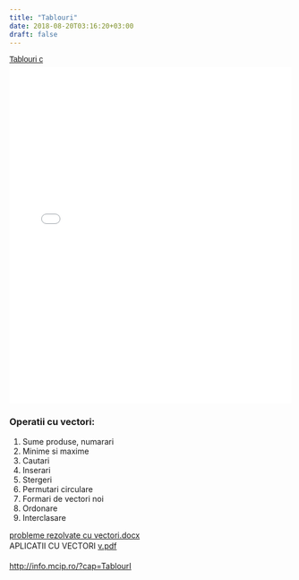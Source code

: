 ```yaml
---
title: "Tablouri"
date: 2018-08-20T03:16:20+03:00
draft: false
---
```


<html>
  <body>
    <div class="wiki" id="content_view" style="display: block;">
<p style="margin: 12px auto 6px auto; font-family: Helvetica,Arial,Sans-serif; font-style: normal; font-variant: normal; font-weight: normal; font-size: 14px; line-height: normal; font-size-adjust: none; font-stretch: normal; -x-system-font: none; display: block;"><a title="View Tablouri c on Scribd" href="http://www.scribd.com/doc/211505542/Tablouri-c" style="text-decoration: underline;" rel="nofollow">Tablouri c</a></p>
<iframe class="scribd_iframe_embed" src="//www.scribd.com/embeds/211505542/content?start_page=1&amp;view_mode=scroll&amp;show_recommendations=true" data-auto-height="false" data-aspect-ratio="undefined" scrolling="no" id="doc_27571" width="100%" height="600" frameborder="0" name="doc_27571"></iframe><br />
<h3 id="toc0"><a name="x--Operatii cu vectori:"></a><strong>Operatii cu vectori:</strong></h3>
 <ol><li>Sume produse, numarari</li><li>Minime si maxime</li><li>Cautari</li><li>Inserari</li><li>Stergeri</li><li>Permutari circulare</li><li>Formari de vectori noi</li><li>Ordonare</li><li>Interclasare</li></ol><a href="/files/probleme%20rezolvate%20cu%20vectori.docx">probleme rezolvate cu vectori.docx</a><br />
<span style="line-height: 1.5;">APLICATII CU VECTORI </span><a href="/files/v.pdf">v.pdf</a><br />
<br />
<a class="wiki_link_ext" href="http://info.mcip.ro/?cap=TablourI" rel="nofollow">http://info.mcip.ro/?cap=TablourI</a>
    </div>
  </body>
</html>
